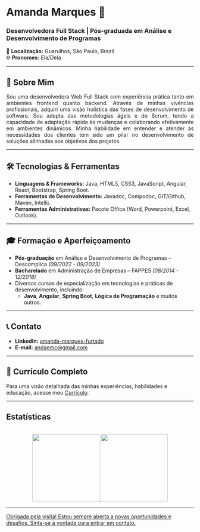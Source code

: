 
# Amanda Marques 🌟

### Desenvolvedora Full Stack | Pós-graduada em Análise e Desenvolvimento de Programas

📍 **Localização:** Guarulhos, São Paulo, Brazil<br>
🌐 **Pronomes:** Ela/Dela

---
<div align="justify">
    
## 🎯 Sobre Mim

Sou uma desenvolvedora Web Full Stack com experiência prática tanto em ambientes frontend quanto backend. Através de minhas vivências profissionais, adquiri uma visão holística das fases de desenvolvimento de software. Sou adepta das metodologias ágeis e do Scrum, tendo a capacidade de adaptação rápida às mudanças e colaborando efetivamente em ambientes dinâmicos. Minha habilidade em entender e atender às necessidades dos clientes tem sido um pilar no desenvolvimento de soluções alinhadas aos objetivos dos projetos.

---
</div>


## 🛠 Tecnologias & Ferramentas

- **Linguagens & Frameworks:** Java, HTML5, CSS3, JavaScript, Angular, React, Bootstrap, Spring Boot.
- **Ferramentas de Desenvolvimento:** Javadoc, Compodoc, GIT/Github, Maven, Intellij.
- **Ferramentas Administrativas:** Pacote Office (Word, Powerpoint, Excel, Outlook).

---

## 🎓 Formação e Aperfeiçoamento

- **Pós-graduação** em Análise e Desenvolvimento de Programas – Descomplica *(09/2022 - 09/2023)*
- **Bacharelado** em Administração de Empresas – FAPPES *(08/2014 - 12/2018)*
- Diversos cursos de especialização em tecnologias e práticas de desenvolvimento, incluindo: 
  - **Java**, **Angular**, **Spring Boot**, **Lógica de Programação** e muitos outros.

---

## 📞 Contato

- **LinkedIn:** <a href="https://www.linkedin.com/in/amanda-marques-cunha" target="_blank">amanda-marques-furtado</a>
- **E-mail:** <a href="mailto:andaemc@gmail.com">andaemc@gmail.com</a>

---

## 📄 Currículo Completo

Para uma visão detalhada das minhas experiências, habilidades e educação, acesse meu <a href="https://bit.ly/AmandaMarquesCunha" target="_blank">Currículo</a>.

---

<h2>Estatísticas</h2>

<div align="center">
<div align="side">
<a href="https://github.com/amandamarquescunha"><br>
<img height="180em" src="https://github-readme-stats.vercel.app/api?username=amandamarquescunha&show_icons=true&theme=synthwave&include_all_commits=true&count_private=true"/>
<img height="180em" src="https://github-readme-stats.vercel.app/api/top-langs/?username=amandamarquescunha&layout=compact&langs_count=7&theme=synthwave"/>
</div>
</div>

---

Obrigada pela visita! Estou sempre aberta a novas oportunidades e desafios. Sinta-se à vontade para entrar em contato.







